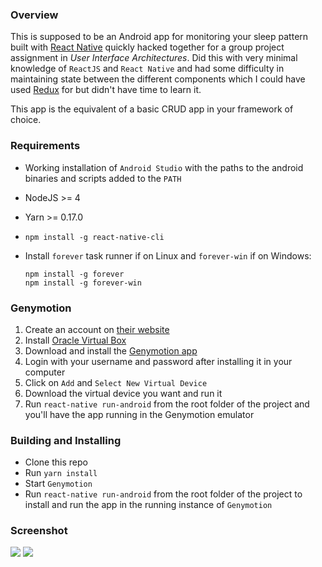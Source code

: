 ### Overview

This is supposed to be an Android app for monitoring your sleep pattern built with
[React Native][1] quickly hacked together for a group project assignment in *User
Interface Architectures*. Did this with very minimal knowledge of `ReactJS` and
`React Native` and had some difficulty in maintaining state between the different
components which I could have used [Redux][2] for but didn't have time to learn it.

This app is the equivalent of a basic CRUD app in your framework of choice.

### Requirements
- Working installation of `Android Studio` with the paths to the android binaries
  and scripts added to the `PATH`
- NodeJS >= 4
- Yarn >= 0.17.0
- `npm install -g react-native-cli`
- Install `forever` task runner if on Linux and `forever-win` if on Windows:

  ```
  npm install -g forever
  npm install -g forever-win
  ```
### Genymotion
1. Create an account on [their website](https://www.genymotion.com/account/create/)
2. Install [Oracle Virtual Box](https://www.virtualbox.org/wiki/Downloads)
3. Download and install the [Genymotion app](https://www.genymotion.com/download/)
4. Login with your username and password after installing it in your computer
5. Click on `Add` and `Select New Virtual Device`
6. Download the virtual device you want and run it
7. Run `react-native run-android` from the root folder of the project and you'll
   have the app running in the Genymotion emulator

### Building and Installing
+ Clone this repo
+ Run `yarn install`
+ Start `Genymotion`
+ Run `react-native run-android` from the root folder of the project to install and
  run the app in the running instance of `Genymotion`

### Screenshot

![](http://image.prntscr.com/image/d2ecd2e447054a2698956a9a26fceb2d.png)
![](http://image.prntscr.com/image/a9e6257ed225485b8f6ee3d681e16d15.png)


[1]: https://facebook.github.io/react-native/
[2]: http://redux.js.org/
